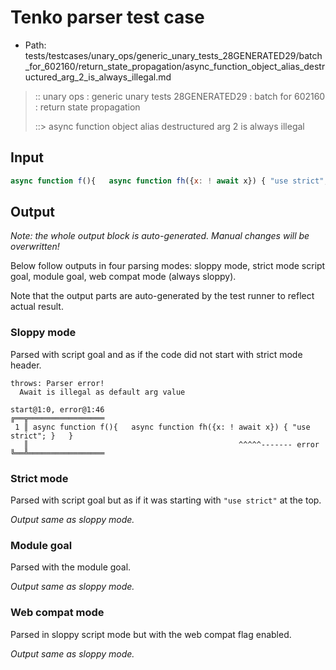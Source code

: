 # Tenko parser test case

- Path: tests/testcases/unary_ops/generic_unary_tests_28GENERATED29/batch_for_602160/return_state_propagation/async_function_object_alias_destructured_arg_2_is_always_illegal.md

> :: unary ops : generic unary tests 28GENERATED29 : batch for 602160 : return state propagation
>
> ::> async function object alias destructured arg 2 is always illegal

## Input

`````js
async function f(){   async function fh({x: ! await x}) { "use strict"; }   }
`````

## Output

_Note: the whole output block is auto-generated. Manual changes will be overwritten!_

Below follow outputs in four parsing modes: sloppy mode, strict mode script goal, module goal, web compat mode (always sloppy).

Note that the output parts are auto-generated by the test runner to reflect actual result.

### Sloppy mode

Parsed with script goal and as if the code did not start with strict mode header.

`````
throws: Parser error!
  Await is illegal as default arg value

start@1:0, error@1:46
╔══╦═════════════════
 1 ║ async function f(){   async function fh({x: ! await x}) { "use strict"; }   }
   ║                                               ^^^^^------- error
╚══╩═════════════════

`````

### Strict mode

Parsed with script goal but as if it was starting with `"use strict"` at the top.

_Output same as sloppy mode._

### Module goal

Parsed with the module goal.

_Output same as sloppy mode._

### Web compat mode

Parsed in sloppy script mode but with the web compat flag enabled.

_Output same as sloppy mode._
